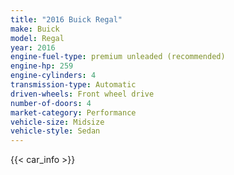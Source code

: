 ```yaml
---
title: "2016 Buick Regal"
make: Buick
model: Regal
year: 2016
engine-fuel-type: premium unleaded (recommended)
engine-hp: 259
engine-cylinders: 4
transmission-type: Automatic
driven-wheels: Front wheel drive
number-of-doors: 4
market-category: Performance
vehicle-size: Midsize
vehicle-style: Sedan
---
```


{{< car_info >}}
